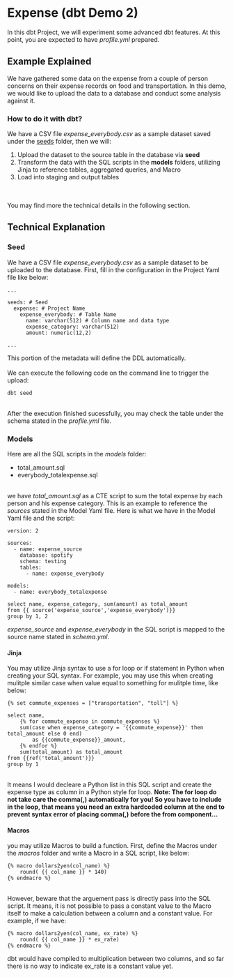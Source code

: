 # Expense (dbt Demo 2)
In this dbt Project, we will experiment some advanced dbt features. At this point, you are expected to have <i>profile.yml</i> prepared.


## Example Explained
We have gathered some data on the expense from a couple of person concerns on their expense records on food and transportation. In this demo, we would like to upload the data to a database and conduct some analysis against it. 

### How to do it with dbt?
We have a CSV file <i>expense_everybody.csv</i> as a sample dataset saved under the [seeds](/seeds/expense_everybody.csv) folder, then we will:

<ol>
  <li>Upload the dataset to the source table in the database via <b>seed</b></li>
  <li>Transform the data with the SQL scripts in the <b>models</b> folders, utilizing Jinja to reference tables, aggregated queries, and Macro</li>
  <li>Load into staging and output tables</li>
</ol>

<br><br>
You may find more the technical details in the following section.

## Technical Explanation
### Seed
We have a CSV file <i>expense_everybody.csv</i> as a sample dataset to be uploaded to the database. First, fill in the configuration in the Project Yaml file like below:

```
...

seeds: # Seed
  expense: # Project Name
    expense_everybody: # Table Name
      name: varchar(512) # Column name and data type
      expense_category: varchar(512)
      amount: numeric(12,2)

...

```

This portion of the metadata will define the DDL automatically.
<br><br>
We can execute the following code on the command line to trigger the upload:

```
dbt seed
```
<br>
After the execution finished sucessfully, you may check the table under the schema stated in the <i>profile.yml</i> file.

### Models
Here are all the SQL scripts in the <i>models</i> folder:
* total_amount.sql
* everybody_totalexpense.sql


<br>
we have <i>total_amount.sql</i> as a CTE script to sum the total expense by each person and his expense category. This is an example to reference the <i>sources</i>
stated in the Model Yaml file. Here is what we have in the Model Yaml file and the script:

```
version: 2

sources:
  - name: expense_source
    database: spotify
    schema: testing
    tables:
      - name: expense_everybody

models:
  - name: everybody_totalexpense
```

```
select name, expense_category, sum(amount) as total_amount
from {{ source('expense_source','expense_everybody')}}
group by 1, 2
```

<i>expense_source</i> and <i>expense_everybody</i> in the SQL script is mapped to the source name stated in <i>schema.yml</i>.

#### Jinja
You may utilize Jinja syntax to use a for loop or if statement in Python when creating your SQL syntax. For example, you may use this when creating mulitple similar case when value equal to something for mulitple time, like below:

```
{% set commute_expenses = ["transportation", "toll"] %}

select name, 
	{% for commute_expense in commute_expenses %}
	sum(case when expense_category = '{{commute_expense}}' then total_amount else 0 end)
		as {{commute_expense}}_amount,
	{% endfor %}
	sum(total_amount) as total_amount
from {{ref('total_amount')}}
group by 1
```
<br>
It means I would decleare a Python list in this SQL script and create the expense type as column in a Python style for loop. <b>Note: The for loop do not take care the comma(,) automatically for you! So you have to include in the loop, that means you need an extra hardcoded column at the end to prevent syntax error of placing comma(,) before the from component...</b>

#### Macros
you may utilize Macros to build a function. First, define the Macros under the <i>macros</i> folder and write a Macro in a SQL script, like below:

```
{% macro dollars2yen(col_name) %}
	round( {{ col_name }} * 140)
{% endmacro %}
```

<br>
However, beware that the arguement pass is directly pass into the SQL script. It means, it is not possible to pass a constant value to the Macro itself to make a calculation between a column and a constant value. For example, if we have:

```
{% macro dollars2yen(col_name, ex_rate) %}
	round( {{ col_name }} * ex_rate)
{% endmacro %}

```

dbt would have compiled to multiplication between two columns, and so far there is no way to indicate ex_rate is a constant value yet. 